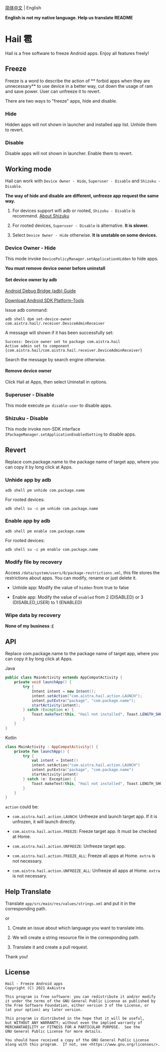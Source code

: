 [简体中文](README.md) | English

**English is not my native language. Help us translate README**

# Hail 雹

Hail is a free software to freeze Android apps. Enjoy all features freely!

## Freeze

Freeze is a word to describe the action of ** forbid apps when they are unnecessary** to use device
in a better way, cut down the usage of ram and save power. User can unfreeze it to revert.

There are two ways to "freeze" apps, hide and disable.

### Hide

Hidden apps will not shown in launcher and installed app list. Unhide them to revert.

### Disable

Disable apps will not shown in launcher. Enable them to revert.

## Working mode

Hail can work with `Device Owner - Hide`, `Superuser - Disable` and `Shizuku - Disable`.

**The way of hide and disable are different, unfreeze app request the same way.**

1. For devices support wifi adb or rooted, `Shizuku - Disable` is
   recommend. [About Shizuku](https://github.com/RikkaApps/Shizuku)

2. For rooted devices, `Superuser - Disable` is alternative. **It is slower.**

3. Select `Device Owner - Hide` otherwise. **It is unstable on some devices.**

### Device Owner - Hide

This mode invoke `DevicePolicyManager.setApplicationHidden` to hide apps.

**You must remove device owner before uninstall**

#### Set device owner by adb

[Android Debug Bridge (adb) Guide](https://developer.android.com/studio/command-line/adb)

[Download Android SDK Platform-Tools](https://developer.android.com/studio/releases/platform-tools)

Issue adb command:

```shell
adb shell dpm set-device-owner com.aistra.hail/.receiver.DeviceAdminReceiver
```

A message will shown if it has been successfully set:

```
Success: Device owner set to package com.aistra.hail
Active admin set to component {com.aistra.hail/com.aistra.hail.receiver.DeviceAdminReceiver}
```

Search the message by search engine otherwise.

#### Remove device owner

Click Hail at Apps, then select Uninstall in options.

### Superuser - Disable

This mode execute `pm disable-user` to disable apps.

### Shizuku - Disable

This mode invoke non-SDK interface `IPackageManager.setApplicationEnabledSetting` to disable apps.

## Revert

Replace com.package.name to the package name of target app, where you can copy it by long click at
Apps.

### Unhide app by adb

```shell
adb shell pm unhide com.package.name
```

For rooted devices:

```shell
adb shell su -c pm unhide com.package.name
```

### Enable app by adb

```shell
adb shell pm enable com.package.name
```

For rooted devices:

```shell
adb shell su -c pm enable com.package.name
```

### Modify file by recovery

Access `/data/system/users/0/package-restrictions.xml`, this file stores the restrictions about
apps. You can modify, rename or just delete it.

- Unhide app: Modify the value of `hidden` from true to false

- Enable app: Modify the value of `enabled` from 2 (DISABLED) or 3 (DISABLED_USER) to 1 (ENABLED)

### Wipe data by recovery

**None of my business :(**

## API

Replace com.package.name to the package name of target app, where you can copy it by long click at
Apps.

Java

```java
public class MainActivity extends AppCompatActivity {
    private void launchApp() {
        try {
            Intent intent = new Intent();
            intent.setAction("com.aistra.hail.action.LAUNCH");
            intent.putExtra("package", "com.package.name");
            startActivity(intent);
        } catch (Exception e) {
            Toast.makeText(this, "Hail not installed", Toast.LENGTH_SHORT).show();
        }
    }
}
```

Kotlin

```kotlin
class MainActivity : AppCompatActivity() {
    private fun launchApp() {
        try {
            val intent = Intent()
            intent.setAction("com.aistra.hail.action.LAUNCH")
            intent.putExtra("package", "com.package.name")
            startActivity(intent)
        } catch (e: Exception) {
            Toast.makeText(this, "Hail not installed", Toast.LENGTH_SHORT).show()
        }
    }
}
```

`action` could be:

- `com.aistra.hail.action.LAUNCH`: Unfreeze and launch target app. If it is unfrozen, it will launch
  directly.

- `com.aistra.hail.action.FREEZE`: Freeze target app. It must be checked at Home.

- `com.aistra.hail.action.UNFREEZE`: Unfreeze target app.

- `com.aistra.hail.action.FREEZE_ALL`: Freeze all apps at Home. `extra` is not necessary.

- `com.aistra.hail.action.UNFREEZE_ALL`: Unfreeze all apps at Home. `extra` is not necessary.

## Help Translate

Translate `app/src/main/res/values/strings.xml` and put it in the corresponding path.

or

1. Create an issue about which language you want to translate into.

2. We will create a string resource file in the corresponding path.

3. Translate it and create a pull request.

Thank you!

## License

    Hail - Freeze Android apps
    Copyright (C) 2021 AxAistra

    This program is free software: you can redistribute it and/or modify
    it under the terms of the GNU General Public License as published by
    the Free Software Foundation, either version 3 of the License, or
    (at your option) any later version.

    This program is distributed in the hope that it will be useful,
    but WITHOUT ANY WARRANTY; without even the implied warranty of
    MERCHANTABILITY or FITNESS FOR A PARTICULAR PURPOSE.  See the
    GNU General Public License for more details.

    You should have received a copy of the GNU General Public License
    along with this program.  If not, see <https://www.gnu.org/licenses/>.